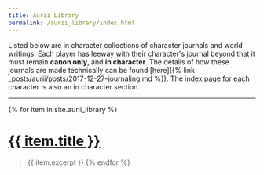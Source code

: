 ```yaml
---
title: Aurii Library
permalink: /aurii_library/index.html
---
```


Listed below are in character collections of character journals and world writings. Each player has leeway with their character's journal beyond that it must remain **canon only**, and **in character**. The details of how these journals are made technically can be found [here]({% link _posts/aurii/posts/2017-12-27-journaling.md  %}). The index page for each character is also an in character section.

---


{% for item in site.aurii_library %}
# [{{ item.title }}]({{site.baseurl}}{{item.url}})
> {{ item.excerpt }}
{% endfor %}